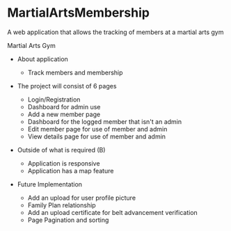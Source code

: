 # MartialArtsMembership
A web application that allows the tracking of members at a martial arts gym

Martial Arts Gym

- About application
    - Track members and membership

- The project will consist of 6 pages 
    - Login/Registration 
    - Dashboard for admin use
    - Add a new member page 
    - Dashboard for the logged member that isn't an admin 
    - Edit member page for use of member and admin 
    - View details page for use of member and admin

- Outside of what is required (B)
    - Application is responsive
    - Application has a map feature
- Future Implementation
    - Add an upload for user profile picture 
    - Family Plan relationship 
    - Add an upload certificate for belt advancement verification 
    - Page Pagination and sorting 
